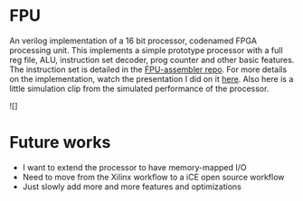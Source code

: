 # FPU
An verilog implementation of a 16 bit processor, codenamed FPGA processing unit. This implements a simple prototype processor with a full reg file, ALU, instruction set decoder, prog counter and other basic features. The instruction set is detailed in the [FPU-assembler repo](https://github.com/solderneer/FPU-assembler). For more details on the implementation, watch the presentation I did on it [here](https://engineers.sg/video/custom-designed-16-bit-processor-in-a-xilinx-fpga--2517). Also here is a little simulation clip from the simulated performance of the processor.

![]

# Future works
* I want to extend the processor to have memory-mapped I/O
* Need to move from the Xilinx workflow to a iCE open source workflow
* Just slowly add more and more features and optimizations
